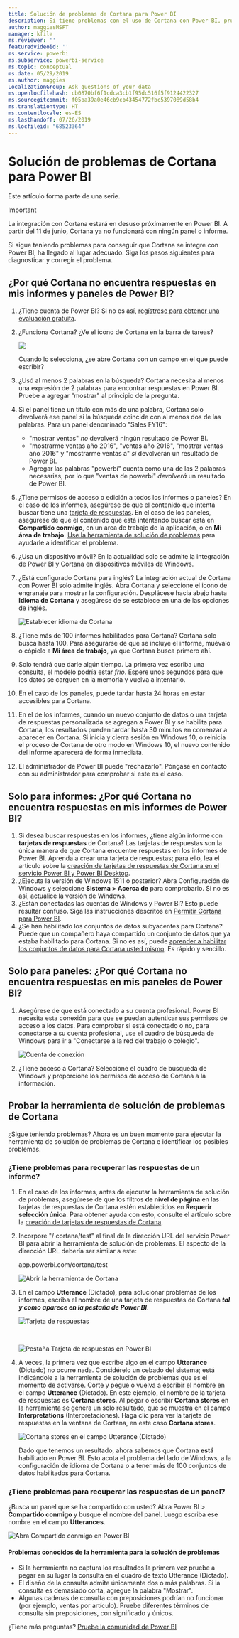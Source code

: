 ```yaml
---
title: Solución de problemas de Cortana para Power BI
description: Si tiene problemas con el uso de Cortana con Power BI, pruebe estas sugerencias.
author: maggiesMSFT
manager: kfile
ms.reviewer: ''
featuredvideoid: ''
ms.service: powerbi
ms.subservice: powerbi-service
ms.topic: conceptual
ms.date: 05/29/2019
ms.author: maggies
LocalizationGroup: Ask questions of your data
ms.openlocfilehash: cb0870bf6f1cdca3cb1f95dc516f5f9124422327
ms.sourcegitcommit: f05ba39a0e46cb9cb43454772fbc5397089d58b4
ms.translationtype: HT
ms.contentlocale: es-ES
ms.lasthandoff: 07/26/2019
ms.locfileid: "68523364"
---
```

# <a name="troubleshoot-cortana-for-power-bi"></a>Solución de problemas de Cortana para Power BI
Este artículo forma parte de una serie. 

> [!IMPORTANT]
> La integración con Cortana estará en desuso próximamente en Power BI. A partir del 11 de junio, Cortana ya no funcionará con ningún panel o informe.

Si sigue teniendo problemas para conseguir que Cortana se integre con Power BI, ha llegado al lugar adecuado. Siga los pasos siguientes para diagnosticar y corregir el problema.

## <a name="why-doesnt-cortana-find-answers-from-my-power-bi-reports-or-dashboards"></a>¿Por qué Cortana no encuentra respuestas en mis informes y paneles de Power BI?
1. ¿Tiene cuenta de Power BI?  Si no es así, [regístrese para obtener una evaluación gratuita](https://powerbi.microsoft.com/get-started/).
2. ¿Funciona Cortana?  ¿Ve el icono de Cortana en la barra de tareas?

    ![](media/service-cortana-troubleshoot/power-bi-cortana-icon.png)

    Cuando lo selecciona, ¿se abre Cortana con un campo en el que puede escribir?
3. ¿Usó al menos 2 palabras en la búsqueda? Cortana necesita al menos una expresión de 2 palabras para encontrar respuestas en Power BI. Pruebe a agregar "mostrar" al principio de la pregunta.
4. Si el panel tiene un título con más de una palabra, Cortana solo devolverá ese panel si la búsqueda coincide con al menos dos de las palabras. Para un panel denominado "Sales FY16":

   * "mostrar ventas" *no* devolverá ningún resultado de Power BI.   
   * "mostrarme ventas año 2016", "ventas año 2016", "mostrar ventas año 2016" y "mostrarme ventas a" *sí* devolverán un resultado de Power BI.    
   * Agregar las palabras "powerbi" cuenta como una de las 2 palabras necesarias, por lo que "ventas de powerbi" *devolverá* un resultado de Power BI.
5. ¿Tiene permisos de acceso o edición a todos los informes o paneles? En el caso de los informes, asegúrese de que el contenido que intenta buscar tiene una [tarjeta de respuestas](service-cortana-answer-cards.md).  En el caso de los paneles, asegúrese de que el contenido que está intentando buscar está en **Compartido conmigo**, en un área de trabajo de la aplicación, o en **Mi área de trabajo**. [Use la herramienta de solución de problemas](#try-the-cortana-troubleshooting-tool) para ayudarle a identificar el problema.
6. ¿Usa un dispositivo móvil?  En la actualidad solo se admite la integración de Power BI y Cortana en dispositivos móviles de Windows.
7. ¿Está configurado Cortana para inglés?  La integración actual de Cortana con Power BI solo admite inglés. Abra Cortana y seleccione el icono de engranaje para mostrar la configuración. Desplácese hacia abajo hasta **Idioma de Cortana** y asegúrese de se establece en una de las opciones de inglés.

   ![Establecer idioma de Cortana](media/service-cortana-troubleshoot/power-bi-cortana-language.png)
8. ¿Tiene más de 100 informes habilitados para Cortana?  Cortana solo busca hasta 100.  Para asegurarse de que se incluye el informe, muévalo o cópielo a **Mi área de trabajo**, ya que Cortana busca primero ahí.
9. Solo tendrá que darle algún tiempo. La primera vez escriba una consulta, el modelo podría estar *frío*. Espere unos segundos para que los datos se carguen en la memoria y vuelva a intentarlo.
10. En el caso de los paneles, puede tardar hasta 24 horas en estar accesibles para Cortana.    
11. En el de los informes, cuando un nuevo conjunto de datos o una tarjeta de respuestas personalizada se agregan a Power BI y se habilita para Cortana, los resultados pueden tardar hasta 30 minutos en comenzar a aparecer en Cortana. Si inicia y cierra sesión en Windows 10, o reinicia el proceso de Cortana de otro modo en Windows 10, el nuevo contenido del informe aparecerá de forma inmediata.  
12. El administrador de Power BI puede "rechazarlo". Póngase en contacto con su administrador para comprobar si este es el caso.

## <a name="reports-only-why-doesnt-cortana-find-answers-from-my-power-bi-reports"></a>Solo para informes: ¿Por qué Cortana no encuentra respuestas en mis informes de Power BI?
1. Si desea buscar respuestas en los informes, ¿tiene algún informe con **tarjetas de respuestas** de Cortana? Las tarjetas de respuestas son la única manera de que Cortana encuentre respuestas en los informes de Power BI.  Aprenda a crear una tarjeta de respuestas; para ello, lea el artículo sobre la [creación de tarjetas de respuestas de Cortana en el servicio Power BI y Power BI Desktop](service-cortana-answer-cards.md).
2. ¿Ejecuta la versión de Windows 1511 o posterior?  Abra Configuración de Windows y seleccione **Sistema > Acerca de** para comprobarlo. Si no es así, actualice la versión de Windows.
3. ¿Están conectadas las cuentas de Windows y Power BI? Esto puede resultar confuso. Siga las instrucciones descritos en [Permitir Cortana para Power BI](service-cortana-enable.md#add-your-power-bi-credentials-to-windows).
4. ¿Se han habilitado los conjuntos de datos subyacentes para Cortana? Puede que un compañero haya compartido un conjunto de datos que ya estaba habilitado para Cortana. Si no es así, puede [aprender a habilitar los conjuntos de datos para Cortana usted mismo](service-cortana-enable.md). Es rápido y sencillo.

## <a name="dashboards-only-why-doesnt-cortana-find-answers-from-my-power-bi-dashboards"></a>Solo para paneles: ¿Por qué Cortana no encuentra respuestas en mis paneles de Power BI?
1. Asegúrese de que está conectado a su cuenta profesional. Power BI necesita esta conexión para que se puedan autenticar sus permisos de acceso a los datos. Para comprobar si está conectado o no, para conectarse a su cuenta profesional, use el cuadro de búsqueda de Windows para ir a "Conectarse a la red del trabajo o colegio".  

    ![Cuenta de conexión](media/service-cortana-troubleshoot/power-bi-cortana-connect.png)
2. ¿Tiene acceso a Cortana? Seleccione el cuadro de búsqueda de Windows y proporcione los permisos de acceso de Cortana a la información.

## <a name="try-the-cortana-troubleshooting-tool"></a>Probar la herramienta de solución de problemas de Cortana
¿Sigue teniendo problemas?  Ahora es un buen momento para ejecutar la herramienta de solución de problemas de Cortana e identificar los posibles problemas.

### <a name="having-trouble-retrieving-answers-from-a-report"></a>¿Tiene problemas para recuperar las respuestas de un informe?
1. En el caso de los informes, antes de ejecutar la herramienta de solución de problemas, asegúrese de que los filtros **de nivel de página** en las tarjetas de respuestas de Cortana estén establecidos en **Requerir selección única**. Para obtener ayuda con esto, consulte el artículo sobre la [creación de tarjetas de respuestas de Cortana](service-cortana-answer-cards.md).
2. Incorpore "/ cortana/test" al final de la dirección URL del servicio Power BI para abrir la herramienta de solución de problemas. El aspecto de la dirección URL debería ser similar a este:

   app.powerbi.com/cortana/test

   ![Abrir la herramienta de Cortana](media/service-cortana-troubleshoot/power-bi-cortana-tool2.png)
3. En el campo **Utterance** (Dictado), para solucionar problemas de los informes, escriba el nombre de una tarjeta de respuestas de Cortana ***tal y como aparece en la pestaña de Power BI***.

   ![Tarjeta de respuestas](media/service-cortana-troubleshoot/power-bi-answer-card-new.png)

   <br>

   ![Pestaña Tarjeta de respuestas en Power BI](media/service-cortana-troubleshoot/power-bi-answer-card2.png)
4. A veces, la primera vez que escribe algo en el campo **Utterance** (Dictado) no ocurre nada. Considérelo un cebado del sistema; está indicándole a la herramienta de solución de problemas que es el momento de activarse. Corte y pegue o vuelva a escribir el nombre en el campo **Utterance** (Dictado). En este ejemplo, el nombre de la tarjeta de respuestas es **Cortana stores**. Al pegar o escribir **Cortana stores** en la herramienta se genera un solo resultado, que se muestra en el campo **Interpretations** (Interpretaciones). Haga clic para ver la tarjeta de respuestas en la ventana de Cortana, en este caso **Cortana stores**.

   ![Cortana stores en el campo Utterance (Dictado)](media/service-cortana-troubleshoot/power-bi-utterance.png)

   Dado que tenemos un resultado, ahora sabemos que Cortana **está** habilitado en Power BI. Esto acota el problema del lado de Windows, a la configuración de idioma de Cortana o a tener más de 100 conjuntos de datos habilitados para Cortana.

### <a name="having-trouble-retrieving-answers-from-a-dashboard"></a>¿Tiene problemas para recuperar las respuestas de un panel?
¿Busca un panel que se ha compartido con usted?  Abra Power BI > **Compartido conmigo** y busque el nombre del panel.  Luego escriba ese nombre en el campo **Utterances**.

![Abra Compartido conmigo en Power BI](media/service-cortana-troubleshoot/power-bi-cortana-shared-with-me.png)


#### <a name="troubleshooting-tool-known-issues"></a>Problemas conocidos de la herramienta para la solución de problemas
* Si la herramienta no captura los resultados la primera vez pruebe a pegar en su lugar la consulta en el cuadro de texto Utterance (Dictado).
* El diseño de la consulta admite únicamente dos o más palabras.  Si la consulta es demasiado corta, agregue la palabra "Mostrar".
* Algunas cadenas de consulta con preposiciones podrían no funcionar (por ejemplo, ventas por artículo). Pruebe diferentes términos de consulta sin preposiciones, con significado y únicos.

¿Tiene más preguntas? [Pruebe la comunidad de Power BI](http://community.powerbi.com/)
